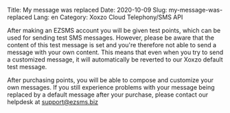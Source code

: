 Title: My message was replaced
Date: 2020-10-09
Slug: my-message-was-replaced
Lang: en
Category: Xoxzo Cloud Telephony/SMS API

After making an EZSMS account you will be given test points, which can be used for sending test SMS messages. 
However, please be aware that the content of this test message is set and you're therefore not able to send a message with your own content. 
This means that even when you try to send a customized message, it will automatically be reverted to our Xoxzo default test message. 

After purchasing points, you will be able to compose and customize your own messages. 
If you still experience problems with your message being replaced by a default message after your purchase, please contact our helpdesk at support@ezsms.biz 
